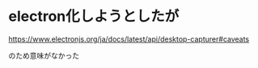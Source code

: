 # electron化しようとしたが

https://www.electronjs.org/ja/docs/latest/api/desktop-capturer#caveats

のため意味がなかった

